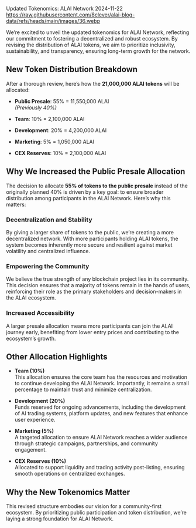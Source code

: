 Updated Tokenomics: ALAI Network
2024-11-22
https://raw.githubusercontent.com/8clever/alai-blog-data/refs/heads/main/images/36.webp


We’re excited to unveil the updated tokenomics for ALAI Network, reflecting our commitment to fostering a decentralized and robust ecosystem. By revising the distribution of ALAI tokens, we aim to prioritize inclusivity, sustainability, and transparency, ensuring long-term growth for the network.

## New Token Distribution Breakdown

After a thorough review, here’s how the **21,000,000 ALAI tokens** will be allocated:

- **Public Presale**: 55% = 11,550,000 ALAI  
  *(Previously 40%)*  

- **Team**: 10% = 2,100,000 ALAI  

- **Development**: 20% = 4,200,000 ALAI  

- **Marketing**: 5% = 1,050,000 ALAI  

- **CEX Reserves**: 10% = 2,100,000 ALAI  

## Why We Increased the Public Presale Allocation

The decision to allocate **55% of tokens to the public presale** instead of the originally planned 40% is driven by a key goal: to ensure broader distribution among participants in the ALAI Network. Here’s why this matters:

### Decentralization and Stability

By giving a larger share of tokens to the public, we’re creating a more decentralized network. With more participants holding ALAI tokens, the system becomes inherently more secure and resilient against market volatility and centralized influence.

### Empowering the Community

We believe the true strength of any blockchain project lies in its community. This decision ensures that a majority of tokens remain in the hands of users, reinforcing their role as the primary stakeholders and decision-makers in the ALAI ecosystem.

### Increased Accessibility

A larger presale allocation means more participants can join the ALAI journey early, benefiting from lower entry prices and contributing to the ecosystem’s growth.

## Other Allocation Highlights

- **Team (10%)**  
  This allocation ensures the core team has the resources and motivation to continue developing the ALAI Network. Importantly, it remains a small percentage to maintain trust and minimize centralization.

- **Development (20%)**  
  Funds reserved for ongoing advancements, including the development of AI trading systems, platform updates, and new features that enhance user experience.

- **Marketing (5%)**  
  A targeted allocation to ensure ALAI Network reaches a wider audience through strategic campaigns, partnerships, and community engagement.

- **CEX Reserves (10%)**  
  Allocated to support liquidity and trading activity post-listing, ensuring smooth operations on centralized exchanges.

## Why the New Tokenomics Matter

This revised structure embodies our vision for a community-first ecosystem. By prioritizing public participation and token distribution, we’re laying a strong foundation for ALAI Network.
